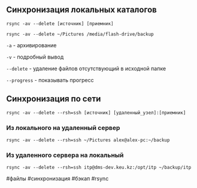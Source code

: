 ## Синхронизация локальных каталогов

~~~~
rsync -av --delete [источник] [приемник]
~~~~

~~~~
rsync -av --delete ~/Pictures /media/flash-drive/backup
~~~~

`-a` - архивирование

`-v` - подробный вывод

`--delete` - удаление файлов отсутствующий в исходной папке

`--progress` - показывать прогресс


## Синхронизация по сети

~~~~
rsync -av --delete --rsh=ssh [источник] [удаленный_узел]:[приемник]
~~~~

### Из локального на удаленный сервер
~~~~
rsync -av --delete --rsh=ssh ~/Pictures alex@alex-pc:~/backup
~~~~

### Из удаленного сервера на локальный
~~~~
rsync -av --delete --rsh=ssh itp@dms-dev.keu.kz:/opt/itp ~/backup/itp
~~~~

#файлы #синхронизация #бэкап #rsync